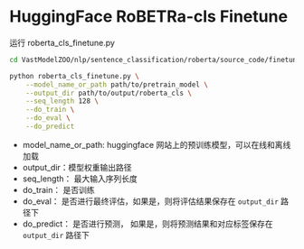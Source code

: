 # HuggingFace RoBETRa-cls Finetune

运行 roberta_cls_finetune.py
```bash
cd VastModelZOO/nlp/sentence_classification/roberta/source_code/finetune

python roberta_cls_finetune.py \
    --model_name_or_path path/to/pretrain_model \
    --output_dir path/to/output/roberta_cls \
    --seq_length 128 \
    --do_train \
    --do_eval \
    --do_predict
```
- model_name_or_path: huggingface 网站上的预训练模型，可以在线和离线加载
- output_dir：模型权重输出路径
- seq_length： 最大输入序列长度
- do_train： 是否训练
- do_eval： 是否进行最终评估，如果是，则将评估结果保存在 `output_dir` 路径下
- do_predict： 是否进行预测， 如果是，则将预测结果和对应标签保存在 `output_dir` 路径下

